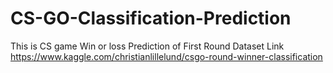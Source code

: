 # CS-GO-Classification-Prediction
This is CS game Win or loss Prediction of First Round
Dataset Link
https://www.kaggle.com/christianlillelund/csgo-round-winner-classification

